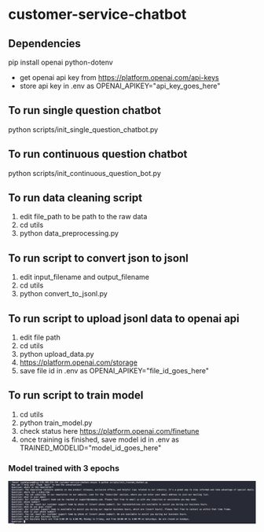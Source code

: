 # customer-service-chatbot

## Dependencies

pip install openai python-dotenv

- get openai api key from https://platform.openai.com/api-keys
- store api key in .env as OPENAI_APIKEY="api_key_goes_here"

## To run single question chatbot

python scripts/init_single_question_chatbot.py

## To run continuous question chatbot

python scripts/init_continuous_question_bot.py

## To run data cleaning script

1. edit file_path to be path to the raw data
2. cd utils
3. python data_preprocessing.py

## To run script to convert json to jsonl

1. edit input_filename and output_filename
2. cd utils
3. python convert_to_jsonl.py

## To run script to upload jsonl data to openai api

1. edit file path
2. cd utils
3. python upload_data.py
4. https://platform.openai.com/storage
5. save file id in .env as OPENAI_APIKEY="file_id_goes_here"

## To run script to train model

1. cd utils
2. python train_model.py
3. check status here https://platform.openai.com/finetune
4. once training is finished, save model id in .env as TRAINED_MODELID="model_id_goes_here"

### Model trained with 3 epochs

<img src="docs/3_epochs_model.png" alt="3 epochs">
